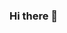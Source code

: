 ### Hi there 👋

<!--
**Yuko-code/Yuko-code** is a ✨ _special_ ✨ repository because its `README.md` (this file) appears on your GitHub profile.

<img src" width="250">

## Yuko Taniguchi
Front end developer currently self-learning Full stack development. I enjoy learning new technologies and building my personal projects.

## Skills
* HTML
* CSS
* Sass
* Javascript
* Bootstrap
* Figma
* NodeJs
* npm
* API
* NoSQL
* SQL
* Cloud storage
* Maps and geocoding
* Adobe Illustrator


Here are some ideas to get you started:

- 🔭 I’m currently working on becoming a Frontend Developer
- 🌱 I’m currently learning advanced CSS skills, BigO algorithm and ReactJS
- 👯 I’m looking to collaborate on web development projects
- 💬 Ask me about front end development
- 😄 Pronouns: she/her
- ⚡ Fun fact: I am salsa dance addict!
-->
